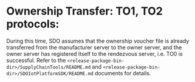 # Ownership Transfer: TO1, TO2 protocols:
During this time, SDO assumes that the ownership voucher file is already transferred from the manufacturer server to the owner server, and the owner server has registered itself to the rendezvous
server, i.e. TO0 is successful. Refer to the `<release-package-bin-dir>/SupplyChainTools/README.md` and `<release-package-bin-dir>/SDOIotPlatformSDK/README.md` documents for details.
